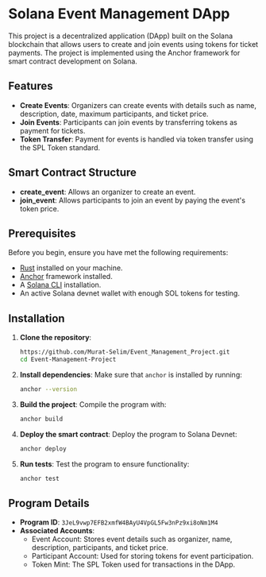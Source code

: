 # Solana Event Management DApp

This project is a decentralized application (DApp) built on the Solana blockchain that allows users to create and join events using tokens for ticket payments. The project is implemented using the Anchor framework for smart contract development on Solana.

## Features

- **Create Events**: Organizers can create events with details such as name, description, date, maximum participants, and ticket price.
- **Join Events**: Participants can join events by transferring tokens as payment for tickets.
- **Token Transfer**: Payment for events is handled via token transfer using the SPL Token standard.

## Smart Contract Structure

- **create_event**: Allows an organizer to create an event.
- **join_event**: Allows participants to join an event by paying the event's token price.

## Prerequisites

Before you begin, ensure you have met the following requirements:

- [Rust](https://www.rust-lang.org/tools/install) installed on your machine.
- [Anchor](https://project-serum.github.io/anchor/getting-started/installation.html) framework installed.
- A [Solana CLI](https://docs.solana.com/cli/install-solana-cli-tools) installation.
- An active Solana devnet wallet with enough SOL tokens for testing.

## Installation

1. **Clone the repository**:
    ```bash
    https://github.com/Murat-Selim/Event_Management_Project.git
    cd Event-Management-Project
    ```

2. **Install dependencies**:
    Make sure that `anchor` is installed by running:
    ```bash
    anchor --version
    ```

3. **Build the project**:
    Compile the program with:
    ```bash
    anchor build
    ```

4. **Deploy the smart contract**:
    Deploy the program to Solana Devnet:
    ```bash
    anchor deploy
    ```

5. **Run tests**:
    Test the program to ensure functionality:
    ```bash
    anchor test
    ```

## Program Details

- **Program ID**: `3JeL9vwp7EFB2xmfW4BAyU4VpGL5Fw3nPz9xi8oNm1M4`
- **Associated Accounts**:
  - Event Account: Stores event details such as organizer, name, description, participants, and ticket price.
  - Participant Account: Used for storing tokens for event participation.
  - Token Mint: The SPL Token used for transactions in the DApp.
